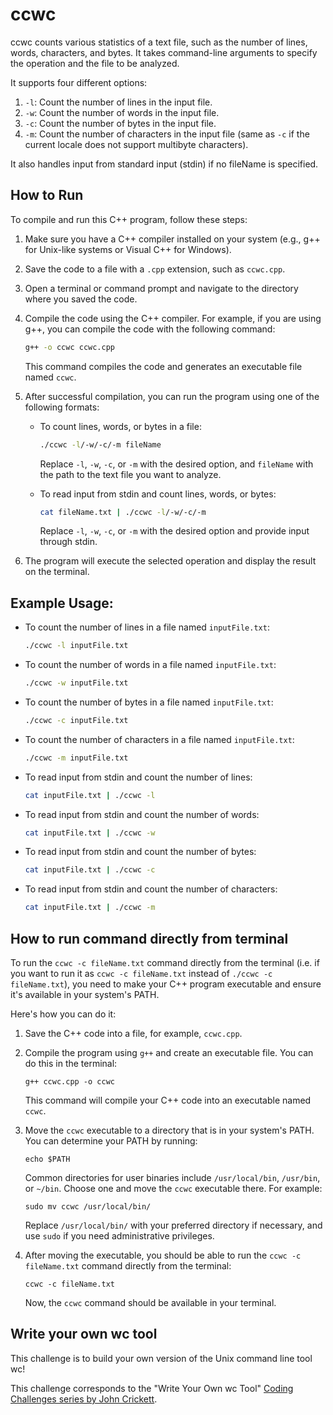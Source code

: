 # ccwc

ccwc counts various statistics of a text file, such as the number of lines, words, characters, and bytes. It takes command-line arguments to specify the operation and the file to be analyzed.

It supports four different options:

1. `-l`: Count the number of lines in the input file.
2. `-w`: Count the number of words in the input file.
3. `-c`: Count the number of bytes in the input file.
4. `-m`: Count the number of characters in the input file (same as `-c` if the current locale does not support multibyte characters).

It also handles input from standard input (stdin) if no fileName is specified.


## How to Run

To compile and run this C++ program, follow these steps:

1. Make sure you have a C++ compiler installed on your system (e.g., g++ for Unix-like systems or Visual C++ for Windows).

2. Save the code to a file with a `.cpp` extension, such as `ccwc.cpp`.

3. Open a terminal or command prompt and navigate to the directory where you saved the code.

4. Compile the code using the C++ compiler. For example, if you are using g++, you can compile the code with the following command:

   ```bash
   g++ -o ccwc ccwc.cpp
   ```
   This command compiles the code and generates an executable file named `ccwc`.

5. After successful compilation, you can run the program using one of the following formats:

   - To count lines, words, or bytes in a file:

     ```bash
     ./ccwc -l/-w/-c/-m fileName
     ```

     Replace `-l`, `-w`, `-c`, or `-m` with the desired option, and `fileName` with the path to the text file you want to analyze.

   - To read input from stdin and count lines, words, or bytes:

     ```bash
     cat fileName.txt | ./ccwc -l/-w/-c/-m
     ```

     Replace `-l`, `-w`, `-c`, or `-m` with the desired option and provide input through stdin.

6. The program will execute the selected operation and display the result on the terminal.


## Example Usage:

- To count the number of lines in a file named `inputFile.txt`:

  ```bash
  ./ccwc -l inputFile.txt
  ```

- To count the number of words in a file named `inputFile.txt`:

  ```bash
  ./ccwc -w inputFile.txt
  ```

- To count the number of bytes in a file named `inputFile.txt`:

  ```bash
  ./ccwc -c inputFile.txt
  ```

- To count the number of characters in a file named `inputFile.txt`:

  ```bash
  ./ccwc -m inputFile.txt
  ```

- To read input from stdin and count the number of lines:

  ```bash
  cat inputFile.txt | ./ccwc -l
  ```

- To read input from stdin and count the number of words:

  ```bash
  cat inputFile.txt | ./ccwc -w
  ```

- To read input from stdin and count the number of bytes:

  ```bash
  cat inputFile.txt | ./ccwc -c
  ```

- To read input from stdin and count the number of characters:

  ```bash
  cat inputFile.txt | ./ccwc -m
  ```

## How to run command directly from terminal

To run the `ccwc -c fileName.txt` command directly from the terminal (i.e. if you want to run it as `ccwc -c fileName.txt` instead of `./ccwc -c fileName.txt`), you need to make your C++ program executable and ensure it's available in your system's PATH.

Here's how you can do it:

  1. Save the C++ code into a file, for example, `ccwc.cpp`.

  2. Compile the program using `g++` and create an executable file. You can do this in the terminal:
  
      ```shell
      g++ ccwc.cpp -o ccwc
      ```

		This command will compile your C++ code into an executable named `ccwc`.

  3. Move the `ccwc` executable to a directory that is in your system's PATH. You can determine your PATH by running:

      ```shell
      echo $PATH
      ```

      Common directories for user binaries include `/usr/local/bin`, `/usr/bin`, or `~/bin`. Choose one and move the `ccwc` executable there. For example:

      ```shell
      sudo mv ccwc /usr/local/bin/
      ```

      Replace `/usr/local/bin/` with your preferred directory if necessary, and use `sudo` if you need administrative privileges.

  4. After moving the executable, you should be able to run the `ccwc -c fileName.txt` command directly from the terminal:

      ```shell
      ccwc -c fileName.txt
      ```

      Now, the `ccwc` command should be available in your terminal.


## Write your own wc tool

This challenge is to build your own version of the Unix command line tool wc!

This challenge corresponds to the "Write Your Own wc Tool" [Coding Challenges series by John Crickett](https://codingchallenges.fyi/challenges/challenge-wc).